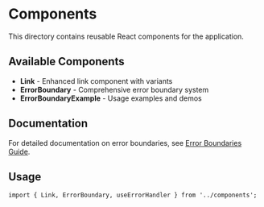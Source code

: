 # Components

This directory contains reusable React components for the application.

## Available Components

- **Link** - Enhanced link component with variants
- **ErrorBoundary** - Comprehensive error boundary system
- **ErrorBoundaryExample** - Usage examples and demos

## Documentation

For detailed documentation on error boundaries, see [Error Boundaries Guide](../../../../doc/howto/error-boundaries.md).

## Usage

```tsx
import { Link, ErrorBoundary, useErrorHandler } from '../components';
```
